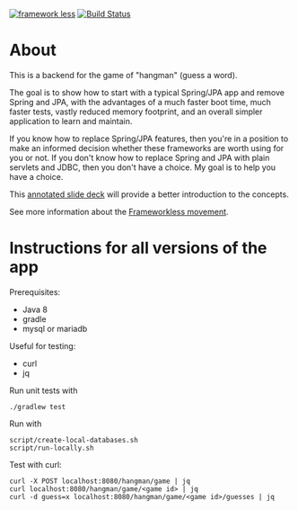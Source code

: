[![framework less](https://file-blyuofkggj.now.sh)](https://github.com/frameworkless-movement/manifesto)
[![Build Status](https://travis-ci.org/xpmatteo/frameworkless-hangman.svg?branch=master)](https://travis-ci.org/xpmatteo/frameworkless-hangman)

# About

This is a backend for the game of "hangman" (guess a word).

The goal is to show how to start with a typical Spring/JPA app and remove Spring and JPA, with the advantages of a much faster boot time, much faster tests, vastly reduced memory footprint, and an overall simpler application to learn and maintain.

If you know how to replace Spring/JPA features, then you're in a position to make an informed decision whether these frameworks are worth using for you or not.  If you don't know how to replace Spring and JPA with plain servlets and JDBC, then you don't have a choice.  My goal is to help you have a choice.

This [annotated slide deck](https://www.slideshare.net/xpmatteo/going-frameworkless-in-the-backend) will provide a better introduction to the concepts.

See more information about the [Frameworkless movement](https://github.com/frameworkless-movement/manifesto).



# Instructions for all versions of the app

Prerequisites:

 - Java 8 
 - gradle
 - mysql or mariadb
 
Useful for testing:

 - curl
 - jq

Run unit tests with

    ./gradlew test

Run with

    script/create-local-databases.sh
    script/run-locally.sh

Test with curl:

    curl -X POST localhost:8080/hangman/game | jq
    curl localhost:8080/hangman/game/<game id> | jq
    curl -d guess=x localhost:8080/hangman/game/<game id>/guesses | jq


